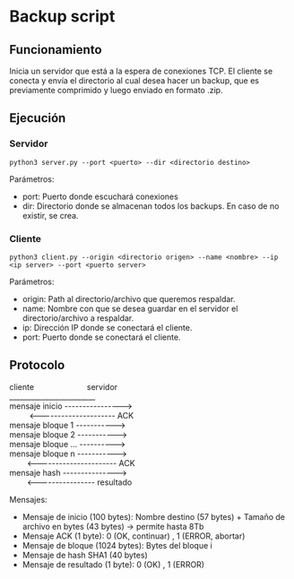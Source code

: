 # Backup script

## Funcionamiento
Inicia un servidor que está a la espera de conexiones TCP. El cliente se conecta y envía el directorio al cual desea hacer un backup, que es previamente comprimido y luego enviado en formato .zip.

## Ejecución
### Servidor
```
python3 server.py --port <puerto> --dir <directorio destino>
```
Parámetros:
- port: Puerto donde escuchará conexiones
- dir: Directorio donde se almacenan todos los backups. En caso de no existir, se crea.

### Cliente
```
python3 client.py --origin <directorio origen> --name <nombre> --ip <ip server> --port <puerto server>
```
Parámetros:
- origin: Path al directorio/archivo que queremos respaldar.
- name: Nombre con que se desea guardar en el servidor el directorio/archivo a respaldar.
- ip: Dirección IP donde se conectará el cliente.
- port: Puerto donde se conectará el cliente.


## Protocolo

 cliente &nbsp;&nbsp;&nbsp;&nbsp;&nbsp;&nbsp;&nbsp;&nbsp;&nbsp;&nbsp;&nbsp;&nbsp;&nbsp;&nbsp;&nbsp;&nbsp;&nbsp;&nbsp;&nbsp;&nbsp;&nbsp;&nbsp; servidor  \
________________________ \
  mensaje inicio ---------------->    \
  &nbsp;&nbsp;&nbsp;&nbsp;&nbsp;&nbsp;&nbsp;&nbsp;&nbsp;<--------------------- ACK    \
  mensaje bloque 1 ----------->    \
  mensaje bloque 2 ----------->    \
  mensaje bloque ... ---------->    \
  mensaje bloque n ----------->    \
  &nbsp;&nbsp;&nbsp;&nbsp;&nbsp;&nbsp;&nbsp;&nbsp;<---------------------- ACK    \
  mensaje hash --------------->    \
  &nbsp;&nbsp;&nbsp;&nbsp;&nbsp;&nbsp;&nbsp;&nbsp;<---------------- resultado    

Mensajes:
- Mensaje de inicio (100 bytes): Nombre destino (57 bytes) + Tamaño de archivo en bytes (43 bytes) -> permite hasta 8Tb
- Mensaje ACK (1 byte): 0 (OK, continuar) , 1 (ERROR, abortar)
- Mensaje de bloque (1024 bytes): Bytes del bloque i
- Mensaje de hash SHA1 (40 bytes)
- Mensaje de resultado (1 byte): 0 (OK) , 1 (ERROR)
